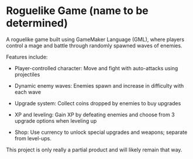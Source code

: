 # Roguelike Game (name to be determined)

A roguelike game built using GameMaker Language (GML), where players control a mage and battle through randomly spawned waves of enemies. 

Features include:
- Player-controlled character: Move and fight with auto-attacks using projectiles
  
- Dynamic enemy waves: Enemies spawn and increase in difficulty with each wave

- Upgrade system: Collect coins dropped by enemies to buy upgrades

- XP and leveling: Gain XP by defeating enemies and choose from 3 upgrade options when leveling up
  
- Shop: Use currency to unlock special upgrades and weapons; separate from level-ups.


This project is only really a partial product and will likely remain that way.
